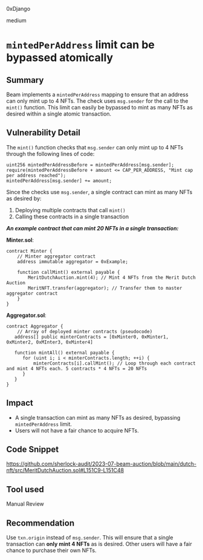 0xDjango

medium

# `mintedPerAddress` limit can be bypassed atomically

## Summary
Beam implements a `mintedPerAddress` mapping to ensure that an address can only mint up to 4 NFTs. The check uses `msg.sender` for the call to the `mint()` function. This limit can easily be bypassed to mint as many NFTs as desired within a single atomic transaction.

## Vulnerability Detail
The `mint()` function checks that `msg.sender` can only mint up to 4 NFTs through the following lines of code:

```solidity
uint256 mintedPerAddressBefore = mintedPerAddress[msg.sender];
require(mintedPerAddressBefore + amount <= CAP_PER_ADDRESS, "Mint cap per address reached");
mintedPerAddress[msg.sender] += amount;
```

Since the checks use `msg.sender`, a single contract can mint as many NFTs as desired by:

1) Deploying multiple contracts that call `mint()`
2) Calling these contracts in a single transaction

***An example contract that can mint 20 NFTs in a single transaction:***

**Minter.sol**:
```solidity
contract Minter {
    // Minter aggregator contract
    address immutable aggregator = 0xExample;

    function callMint() external payable {
        MeritDutchAuction.mint(4); // Mint 4 NFTs from the Merit Dutch Auction
        MeritNFT.transfer(aggregator); // Transfer them to master aggregator contract
    }
}
```

**Aggregator.sol**:
```solidity
contract Aggregator {
    // Array of deployed minter contracts (pseudocode)
   address[] public minterContracts = [0xMinter0, 0xMinter1, 0xMinter2, 0xMInter3, 0xMinter4]

   function mintAll() external payable {
      for (uint i; i < minterContracts.length; ++i) {
          minterContracts[i].callMint(); // Loop through each contract and mint 4 NFTs each. 5 contracts * 4 NFTs = 20 NFTs
      }
   }
}
```

## Impact
- A single transaction can mint as many NFTs as desired, bypassing `mintedPerAddress` limit.
- Users will not have a fair chance to acquire NFTs.

## Code Snippet
https://github.com/sherlock-audit/2023-07-beam-auction/blob/main/dutch-nft/src/MeritDutchAuction.sol#L151C9-L151C48

## Tool used
Manual Review

## Recommendation
Use `txn.origin` instead of `msg.sender`. This will ensure that a single transaction can **only mint 4 NFTs** as is desired. Other users will have a fair chance to purchase their own NFTs.
